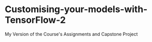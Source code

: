 # Customising-your-models-with-TensorFlow-2
My Version of the Course's Assignments and Capstone Project
